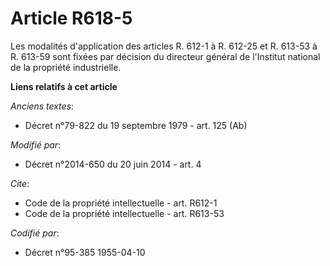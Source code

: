# Article R618-5

Les modalités d'application des articles R. 612-1 à R. 612-25 et R. 613-53 à R. 613-59 sont fixées        par décision du
directeur général de l'Institut national de la propriété industrielle.

**Liens relatifs à cet article**

_Anciens textes_:

  - Décret n°79-822 du 19 septembre 1979 - art. 125 (Ab)

_Modifié par_:

  - Décret n°2014-650 du 20 juin 2014 - art. 4

_Cite_:

  - Code de la propriété intellectuelle - art. R612-1
  - Code de la propriété intellectuelle - art. R613-53

_Codifié par_:

  - Décret n°95-385 1955-04-10

